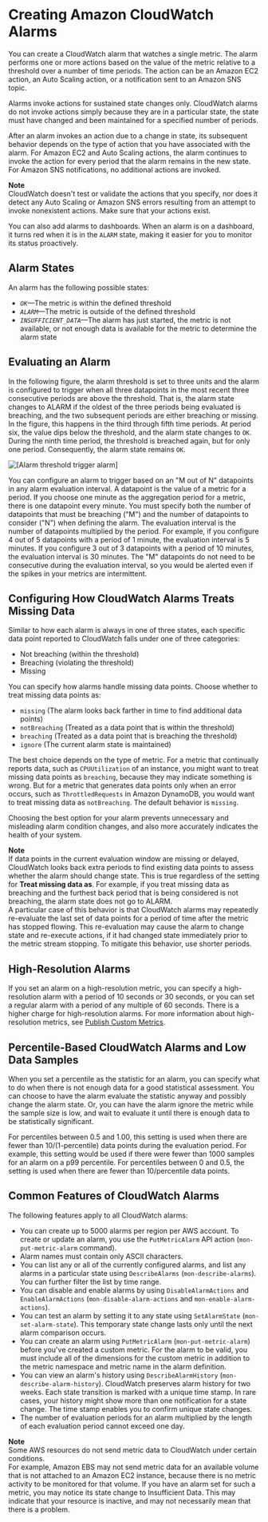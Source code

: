 # Creating Amazon CloudWatch Alarms<a name="AlarmThatSendsEmail"></a>

You can create a CloudWatch alarm that watches a single metric\. The alarm performs one or more actions based on the value of the metric relative to a threshold over a number of time periods\. The action can be an Amazon EC2 action, an Auto Scaling action, or a notification sent to an Amazon SNS topic\.

Alarms invoke actions for sustained state changes only\. CloudWatch alarms do not invoke actions simply because they are in a particular state, the state must have changed and been maintained for a specified number of periods\. 

After an alarm invokes an action due to a change in state, its subsequent behavior depends on the type of action that you have associated with the alarm\. For Amazon EC2 and Auto Scaling actions, the alarm continues to invoke the action for every period that the alarm remains in the new state\. For Amazon SNS notifications, no additional actions are invoked\.

**Note**  
CloudWatch doesn't test or validate the actions that you specify, nor does it detect any Auto Scaling or Amazon SNS errors resulting from an attempt to invoke nonexistent actions\. Make sure that your actions exist\.

You can also add alarms to dashboards\. When an alarm is on a dashboard, it turns red when it is in the `ALARM` state, making it easier for you to monitor its status proactively\.

## Alarm States<a name="alarm-states"></a>

An alarm has the following possible states:
+ *`OK`*—The metric is within the defined threshold
+ *`ALARM`*—The metric is outside of the defined threshold
+ *`INSUFFICIENT_DATA`*—The alarm has just started, the metric is not available, or not enough data is available for the metric to determine the alarm state

## Evaluating an Alarm<a name="alarm-evaluation"></a>

In the following figure, the alarm threshold is set to three units and the alarm is configured to trigger when all three datapoints in the most recent three consecutive periods are above the threshold\. That is, the alarm state changes to ALARM if the oldest of the three periods being evaluated is breaching, and the two subsequent periods are either breaching or missing\. In the figure, this happens in the third through fifth time periods\. At period six, the value dips below the threshold, and the alarm state changes to `OK`\. During the ninth time period, the threshold is breached again, but for only one period\. Consequently, the alarm state remains `OK`\.

![\[Alarm threshold trigger alarm\]](http://docs.aws.amazon.com/AmazonCloudWatch/latest/monitoring/images/alarm_graph.png)

You can configure an alarm to trigger based on an "M out of N" datapoints in any alarm evaluation interval\. A datapoint is the value of a metric for a period\. If you choose one minute as the aggregation period for a metric, there is one datapoint every minute\. You must specify both the number of datapoints that must be breaching \("M"\) and the number of datapoints to consider \("N"\) when defining the alarm\. The evaluation interval is the number of datapoints multiplied by the period\. For example, if you configure 4 out of 5 datapoints with a period of 1 minute, the evaluation interval is 5 minutes\. If you configure 3 out of 3 datapoints with a period of 10 minutes, the evaluation interval is 30 minutes\. The "M" datapoints do not need to be consecutive during the evaluation interval, so you would be alerted even if the spikes in your metrics are intermittent\.

## Configuring How CloudWatch Alarms Treats Missing Data<a name="alarms-and-missing-data"></a>

Similar to how each alarm is always in one of three states, each specific data point reported to CloudWatch falls under one of three categories:
+ Not breaching \(within the threshold\)
+ Breaching \(violating the threshold\)
+ Missing

You can specify how alarms handle missing data points\. Choose whether to treat missing data points as:
+ `missing` \(The alarm looks back farther in time to find additional data points\)
+ `notBreaching` \(Treated as a data point that is within the threshold\)
+ `breaching` \(Treated as a data point that is breaching the threshold\)
+ `ignore` \(The current alarm state is maintained\)

The best choice depends on the type of metric\. For a metric that continually reports data, such as `CPUUtilization` of an instance, you might want to treat missing data points as `breaching`, because they may indicate something is wrong\. But for a metric that generates data points only when an error occurs, such as `ThrottledRequests` in Amazon DynamoDB, you would want to treat missing data as `notBreaching`\. The default behavior is `missing`\.

Choosing the best option for your alarm prevents unnecessary and misleading alarm condition changes, and also more accurately indicates the health of your system\.

**Note**  
If data points in the current evaluation window are missing or delayed, CloudWatch looks back extra periods to find existing data points to assess whether the alarm should change state\. This is true regardless of the setting for **Treat missing data as**\. For example, if you treat missing data as breaching and the furthest back period that is being considered is not breaching, the alarm state does not go to ALARM\.  
A particular case of this behavior is that CloudWatch alarms may repeatedly re\-evaluate the last set of data points for a period of time after the metric has stopped flowing\. This re\-evaluation may cause the alarm to change state and re\-execute actions, if it had changed state immediately prior to the metric stream stopping\. To mitigate this behavior, use shorter periods\.

## High\-Resolution Alarms<a name="high-resolution-alarms"></a>

 If you set an alarm on a high\-resolution metric, you can specify a high\-resolution alarm with a period of 10 seconds or 30 seconds, or you can set a regular alarm with a period of any multiple of 60 seconds\. There is a higher charge for high\-resolution alarms\. For more information about high\-resolution metrics, see [Publish Custom Metrics](publishingMetrics.md)\.

## Percentile\-Based CloudWatch Alarms and Low Data Samples<a name="percentiles-with-low-samples"></a>

When you set a percentile as the statistic for an alarm, you can specify what to do when there is not enough data for a good statistical assessment\. You can choose to have the alarm evaluate the statistic anyway and possibly change the alarm state\. Or, you can have the alarm ignore the metric while the sample size is low, and wait to evaluate it until there is enough data to be statistically significant\.

For percentiles between 0\.5 and 1\.00, this setting is used when there are fewer than 10/\(1\-percentile\) data points during the evaluation period\. For example, this setting would be used if there were fewer than 1000 samples for an alarm on a p99 percentile\. For percentiles between 0 and 0\.5, the setting is used when there are fewer than 10/percentile data points\.

## Common Features of CloudWatch Alarms<a name="common-features-of-alarms"></a>

The following features apply to all CloudWatch alarms:
+ You can create up to 5000 alarms per region per AWS account\. To create or update an alarm, you use the `PutMetricAlarm` API action \(`mon-put-metric-alarm` command\)\.
+ Alarm names must contain only ASCII characters\.
+ You can list any or all of the currently configured alarms, and list any alarms in a particular state using `DescribeAlarms` \(`mon-describe-alarms`\)\. You can further filter the list by time range\. 
+ You can disable and enable alarms by using `DisableAlarmActions` and `EnableAlarmActions` \(`mon-disable-alarm-actions` and `mon-enable-alarm-actions`\)\.
+ You can test an alarm by setting it to any state using `SetAlarmState` \(`mon-set-alarm-state`\)\. This temporary state change lasts only until the next alarm comparison occurs\.
+ You can create an alarm using `PutMetricAlarm` \(`mon-put-metric-alarm`\) before you've created a custom metric\. For the alarm to be valid, you must include all of the dimensions for the custom metric in addition to the metric namespace and metric name in the alarm definition\.
+ You can view an alarm's history using `DescribeAlarmHistory` \(`mon-describe-alarm-history`\)\. CloudWatch preserves alarm history for two weeks\. Each state transition is marked with a unique time stamp\. In rare cases, your history might show more than one notification for a state change\. The time stamp enables you to confirm unique state changes\.
+ The number of evaluation periods for an alarm multiplied by the length of each evaluation period cannot exceed one day\.

**Note**  
Some AWS resources do not send metric data to CloudWatch under certain conditions\.  
For example, Amazon EBS may not send metric data for an available volume that is not attached to an Amazon EC2 instance, because there is no metric activity to be monitored for that volume\. If you have an alarm set for such a metric, you may notice its state change to Insufficient Data\. This may indicate that your resource is inactive, and may not necessarily mean that there is a problem\.